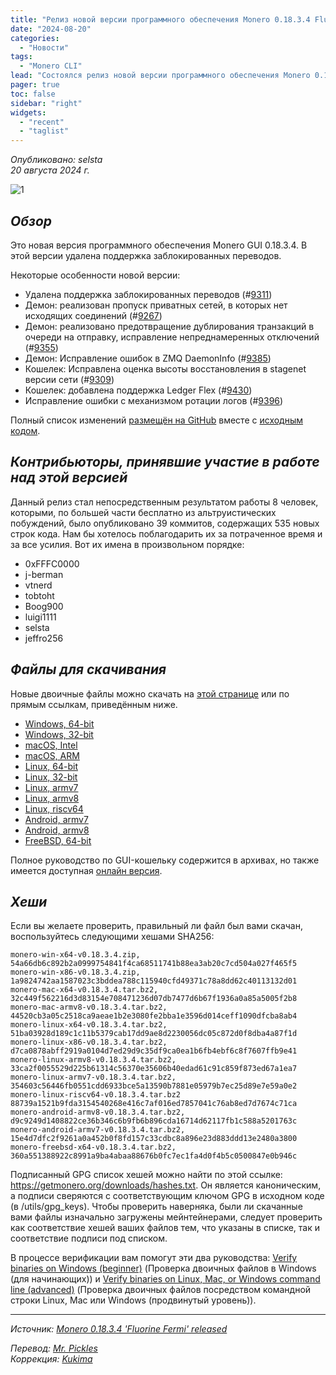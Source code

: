 ```yaml
---
title: "Релиз новой версии программного обеспечения Monero 0.18.3.4 Fluorine Fermi"
date: "2024-08-20"
categories:
  - "Новости"
tags:
  - "Monero CLI"
lead: "Состоялся релиз новой версии программного обеспечения Monero 0.18.3.4 Fluorine Fermi"
pager: true
toc: false
sidebar: "right"
widgets:
  - "recent"
  - "taglist"
---
```


_Опубликовано: selsta_  
_20 августа 2024 г._

![1](/img/post/2022-07-19-monero-0.18.0.0-released/01.png)  

## _Обзор_

Это новая версия программного обеспечения Monero GUI 0.18.3.4. В этой версии удалена поддержка заблокированных переводов.

Некоторые особенности новой версии:
- Удалена поддержка заблокированных переводов (#[9311](https://github.com/monero-project/monero/pull/9311))
- Демон: реализован пропуск приватных сетей, в которых нет исходящих соединений (#[9267](https://github.com/monero-project/monero/pull/9267))
- Демон: реализовано предотвращение дублирования транзакций в очереди на отправку, исправление непреднамеренных отключений (#[9355](https://github.com/monero-project/monero/pull/9355))
- Демон: Исправление ошибок в ZMQ DaemonInfo (#[9385](https://github.com/monero-project/monero/pull/9385))
- Кошелек: Исправлена оценка высоты восстановления в stagenet версии сети (#[9309](https://github.com/monero-project/monero/pull/9309))
- Кошелек: добавлена поддержка Ledger Flex (#[9430](https://github.com/monero-project/monero/pull/9430))
- Исправление ошибки с механизмом ротации логов (#[9396](https://github.com/monero-project/monero/pull/9396))

Полный список изменений [размещён на GitHub](https://github.com/monero-project/monero/compare/v0.18.3.3...v0.18.3.4) вместе с [исходным кодом](https://github.com/monero-project/monero/tree/v0.18.3.4).

## _Контрибьюторы, принявшие участие в работе над этой версией_

Данный релиз стал непосредственным результатом работы 8 человек, которыми, по большей части бесплатно из альтруистических побуждений, было опубликовано 39 коммитов, содержащих 535 новых строк кода. Нам бы хотелось поблагодарить их за потраченное время и за все усилия. Вот их имена в произвольном порядке:

- 0xFFFC0000
- j-berman
- vtnerd
- tobtoht
- Boog900
- luigi1111
- selsta
- jeffro256

## _Файлы для скачивания_

Новые двоичные файлы можно скачать на [этой странице](https://www.getmonero.org/downloads/) или по прямым ссылкам, приведённым ниже.

- [Windows, 64-bit](https://downloads.getmonero.org/cli/monero-win-x64-v0.18.3.4.zip)
- [Windows, 32-bit](https://downloads.getmonero.org/cli/monero-win-x86-v0.18.3.4.zip)
- [macOS, Intel](https://downloads.getmonero.org/cli/monero-mac-x64-v0.18.3.4.tar.bz2)
- [macOS, ARM](https://downloads.getmonero.org/cli/monero-mac-armv8-v0.18.3.4.tar.bz2)
- [Linux, 64-bit](https://downloads.getmonero.org/cli/monero-linux-x64-v0.18.3.4.tar.bz2)
- [Linux, 32-bit](https://downloads.getmonero.org/cli/monero-linux-x86-v0.18.3.4.tar.bz2)
- [Linux, armv7](https://downloads.getmonero.org/cli/monero-linux-armv7-v0.18.3.4.tar.bz2)
- [Linux, armv8](https://downloads.getmonero.org/cli/monero-linux-armv8-v0.18.3.4.tar.bz2)
- [Linux, riscv64](https://downloads.getmonero.org/cli/monero-linux-riscv64-v0.18.3.4.tar.bz2)
- [Android, armv7](https://downloads.getmonero.org/cli/monero-android-armv7-v0.18.3.4.tar.bz2)
- [Android, armv8](https://downloads.getmonero.org/cli/monero-android-armv8-v0.18.3.4.tar.bz2)
- [FreeBSD, 64-bit](https://downloads.getmonero.org/cli/monero-freebsd-x64-v0.18.3.4.tar.bz2)

Полное руководство по GUI-кошельку содержится в архивах, но также имеется доступная [онлайн версия](https://github.com/monero-ecosystem/monero-GUI-guide/blob/master/monero-GUI-guide.md).

## _Хеши_

Если вы желаете проверить, правильный ли файл был вами скачан, воспользуйтесь следующими хешами SHA256:

```
monero-win-x64-v0.18.3.4.zip, 54a66db6c892b2a0999754841f4ca68511741b88ea3ab20c7cd504a027f465f5
monero-win-x86-v0.18.3.4.zip, 1a9824742aa1587023c3bddea788c115940cfd49371c78a8dd62c40113132d01
monero-mac-x64-v0.18.3.4.tar.bz2, 32c449f562216d3d83154e708471236d07db7477d6b67f1936a0a85a5005f2b8
monero-mac-armv8-v0.18.3.4.tar.bz2, 44520cb3a05c2518ca9aeae1b2e3080fe2bba1e3596d014ceff1090dfcba8ab4
monero-linux-x64-v0.18.3.4.tar.bz2, 51ba03928d189c1c11b5379cab17dd9ae8d2230056dc05c872d0f8dba4a87f1d
monero-linux-x86-v0.18.3.4.tar.bz2, d7ca0878abff2919a0104d7ed29d9c35df9ca0ea1b6fb4ebf6c8f7607ffb9e41
monero-linux-armv8-v0.18.3.4.tar.bz2, 33ca2f0055529d225b61314c56370e35606b40edad61c91c859f873ed67a1ea7
monero-linux-armv7-v0.18.3.4.tar.bz2, 354603c56446fb0551cdd6933bce5a13590b7881e05979b7ec25d89e7e59a0e2
monero-linux-riscv64-v0.18.3.4.tar.bz2 88739a1521b9fda3154540268e416c7af016ed7857041c76ab8ed7d7674c71ca
monero-android-armv8-v0.18.3.4.tar.bz2, d9c9249d1408822ce36b346c6b9fb6b896cda16714d62117fb1c588a5201763c
monero-android-armv7-v0.18.3.4.tar.bz2, 15e4d7dfc2f9261a0a452b0f8fd157c33cdbc8a896e23d883ddd13e2480a3800
monero-freebsd-x64-v0.18.3.4.tar.bz2, 360a551388922c8991a9ba4abaa88676b0fc7ec1fa4d0f4b5c0500847e0b946c
```

Подписанный GPG список хешей можно найти по этой ссылке: https://getmonero.org/downloads/hashes.txt. Он является каноническим, а подписи сверяются с соответствующим ключом GPG в исходном коде (в /utils/gpg_keys). Чтобы проверить наверняка, были ли скачанные вами файлы изначально загружены мейнтейнерами, следует проверить как соответствие хешей ваших файлов тем, что указаны в списке, так и соответствие подписи под списком.

В процессе верификации вам помогут эти два руководства: [Verify binaries on Windows (beginner)](https://www.getmonero.org/resources/user-guides/verification-windows-beginner.html) (Проверка двоичных файлов в Windows (для начинающих)) и [Verify binaries on Linux, Mac, or Windows command line (advanced)](https://www.getmonero.org/resources/user-guides/verification-allos-advanced.html) (Проверка двоичных файлов посредством командной строки Linux, Mac или Windows (продвинутый уровень)).

---

_Источник: [Monero 0.18.3.4 'Fluorine Fermi' released](https://www.getmonero.org/2024/08/20/monero-0.18.3.4-released.html)_

_Перевод: [Mr. Pickles](https://t.me/v1docq47)_  
_Коррекция: [Kukima](https://t.me/Kukima)_
